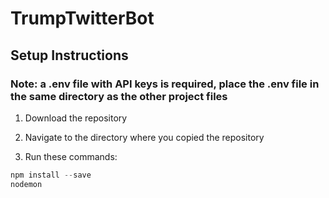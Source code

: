 # TrumpTwitterBot

## Setup Instructions
### Note: a .env file with API keys is required, place the .env file in the same directory as the other project files

1. Download the repository
2. Navigate to the directory where you copied the repository


3. Run these commands:

```javascript
npm install --save
nodemon
```
